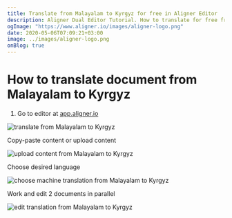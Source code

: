 ```yaml
---
title: Translate from Malayalam to Kyrgyz for free in Aligner Editor
description: Aligner Dual Editor Tutorial. How to translate for free from Malayalam to Kyrgyz. Aligner is multilingual document management platform. 
ogImage: "https://www.aligner.io/images/aligner-logo.png"
date: 2020-05-06T07:09:21+03:00
image: ../images/aligner-logo.png
onBlog: true
---
```


# How to translate document from Malayalam to Kyrgyz

1. Go to editor at [app.aligner.io](https://app.aligner.io "Aligner App web page")

![translate from Malayalam to Kyrgyz](../aligner-blank-editor.png "translate from Malayalam to Kyrgyz")

Copy-paste content or upload content

![upload content from Malayalam to Kyrgyz](../aligner-uploaded-document.png "upload content from Malayalam to Kyrgyz")

Choose desired language

![choose machine translation from Malayalam to Kyrgyz](../aligner-language-dropdown.png "choose machine translation from Malayalam to Kyrgyz")

Work and edit 2 documents in parallel

![edit translation from Malayalam to Kyrgyz](../aligner-double-sitded-editor.png "edit translation from Malayalam to Kyrgyz")

